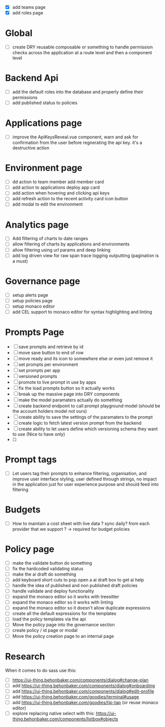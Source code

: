 - [x] add teams page
- [x] add roles page

# Global

- [ ] create DRY reusable composable or something to handle permission checks across the application at a route level and then a component level

# Backend Api

- [ ] add the default roles into the database and properly define their permissions
- [ ] add published status to policies

# Applications page

- [ ] improve the ApiKeysReveal.vue component, warn and ask for confirmation from the user before regnerating the api key. it's a destructive action

# Environment page

- [ ] dd action to team member add member card
- [ ] add action to applications deploy app card
- [ ] add action when hovering and clicking api keys
- [ ] add refresh action to the recent activity card icon button
- [ ] add modal to edit the environment

# Analytics page

- [ ] Add filtering of charts to date ranges
- [ ] allow filtering of charts by applications and environments
- [ ] allow filtering using url params and deep linking
- [ ] add log driven view for raw span trace logging outputting (pagination is a must)

# Governance page

- [ ] setup alerts page
- [ ] setup policies page
- [ ] setup monaco editor
- [ ] add CEL support to monaco editor for syntax highlighting and linting

# Prompts Page

- [ ] save prompts and retrieve by id
- [ ] move save button to end of row
- [ ] move ready and its icon to somewhere else or even just remove it
- [ ] set prompts per environment
- [ ] set prompts per app
- [ ] versioned prompts
- [ ] promote to live prompt in use by apps
- [ ] fix the load prompts button so it actually works
- [ ] break up the massive page into DRY components
- [ ] make the model paramaters actually do something
- [ ] create backend endpoint to call prompt playground model (should be the account holders model not ours)
- [ ] create ability to save the settings of the paramaters to the prompt
- [ ] create logic to fetch latest version prompt from the backend
- [ ] create ability to let users define which versioning schema they want to use (Nice to have only)
- [ ]

# Prompt tags

- [ ] Let users tag their prompts to enhance filtering, organisation, and improve user interface styling, user defined through strings, no impact in the application just for user experience purpose and should feed into filtering

# Budgets

- [ ] How to maintain a cost sheet with live data ? sync daily? from each provider that we support ? -> required for budget policies

# Policy page

- [ ] make the validate button do something
- [ ] fix the hardcoded validating status
- [ ] make the ai draft do something
- [ ] add keyboard short cuts to pop open a ai draft box to get ai help
- [ ] handle the idea of published and non published draft policies
- [ ] handle validate and deploy functionality
- [ ] expand the monaco editor so it works with treesitter
- [ ] expand the monaco editor so it works with linting
- [ ] expand the monaco editor so it doesn't allow duplicate expressions
- [ ] create all the default expressions for the templates
- [ ] load the policy templates via the api
- [ ] Move the policy page into the governance section
- [ ] create policy / id page or modal
- [ ] Move the policy creation page to an internal page

# Research

When it comes to do sass use this:

- [ ] <https://ui-thing.behonbaker.com/components/dialog#change-plan>
- [ ] add <https://ui-thing.behonbaker.com/components/dialog#onboarding>
- [ ] add <https://ui-thing.behonbaker.com/components/dialog#edit-profile>
- [ ] add <https://ui-thing.behonbaker.com/goodies/terminal#usage>
- [ ] add <https://ui-thing.behonbaker.com/goodies/tip-tap> (or reuse monaco editor)
- [ ] explore replacing native select with this: <https://ui-thing.behonbaker.com/components/listbox#objects>
